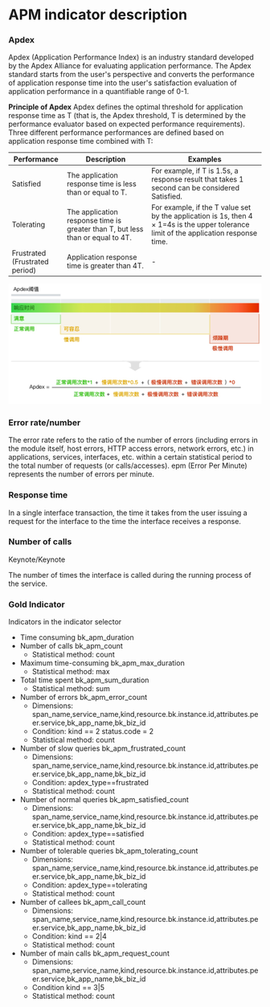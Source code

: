 # APM indicator description

### Apdex

Apdex (Application Performance Index) is an industry standard developed by the Apdex Alliance for evaluating application performance. The Apdex standard starts from the user's perspective and converts the performance of application response time into the user's satisfaction evaluation of application performance in a quantifiable range of 0-1.

**Principle of Apdex**
Apdex defines the optimal threshold for application response time as T (that is, the Apdex threshold, T is determined by the performance evaluator based on expected performance requirements). Three different performance performances are defined based on application response time combined with T:

| Performance | Description | Examples |
| ------------------------------------- | --------------------------------------------- | --------------------------------------------------------- |
| Satisfied<br> | The application response time is less than or equal to T. | For example, if T is 1.5s, a response result that takes 1 second can be considered Satisfied. |
| Tolerating<br>| The application response time is greater than T, but less than or equal to 4T. | For example, if the T value set by the application is 1s, then 4 × 1=4s is the upper tolerance limit of the application response time. |
| Frustrated<br> (Frustrated period) | Application response time is greater than 4T. | - |


![](media/16618536365287.jpg)

### Error rate/number

The error rate refers to the ratio of the number of errors (including errors in the module itself, host errors, HTTP access errors, network errors, etc.) in applications, services, interfaces, etc. within a certain statistical period to the total number of requests (or calls/accesses). epm (Error Per Minute) represents the number of errors per minute.

### Response time

In a single interface transaction, the time it takes from the user issuing a request for the interface to the time the interface receives a response.

### Number of calls

Keynote/Keynote

The number of times the interface is called during the running process of the service.

### Gold Indicator

Indicators in the indicator selector

* Time consuming bk_apm_duration
* Number of calls bk_apm_count
     * Statistical method: count
* Maximum time-consuming bk_apm_max_duration
     * Statistical method: max
* Total time spent bk_apm_sum_duration
     * Statistical method: sum
* Number of errors bk_apm_error_count
     * Dimensions: span_name,service_name,kind,resource.bk.instance.id,attributes.peer.service,bk_app_name,bk_biz_id
     * Condition: kind == 2 status.code = 2
     * Statistical method: count
* Number of slow queries bk_apm_frustrated_count
     * Dimensions: span_name,service_name,kind,resource.bk.instance.id,attributes.peer.service,bk_app_name,bk_biz_id
     * Condition: apdex_type==frustrated
     * Statistical method: count
* Number of normal queries bk_apm_satisfied_count
     * Dimensions: span_name,service_name,kind,resource.bk.instance.id,attributes.peer.service,bk_app_name,bk_biz_id
     * Condition: apdex_type==satisfied
     * Statistical method: count
* Number of tolerable queries bk_apm_tolerating_count
     * Dimensions: span_name,service_name,kind,resource.bk.instance.id,attributes.peer.service,bk_app_name,bk_biz_id
     * Condition: apdex_type==tolerating
     * Statistical method: count
* Number of callees bk_apm_call_count
     * Dimensions: span_name,service_name,kind,resource.bk.instance.id,attributes.peer.service,bk_app_name,bk_biz_id
     * Condition: kind == 2|4
     * Statistical method: count
* Number of main calls bk_apm_request_count
     * Dimensions: span_name,service_name,kind,resource.bk.instance.id,attributes.peer.service,bk_app_name,bk_biz_id
     * Condition kind == 3|5
     * Statistical method: count